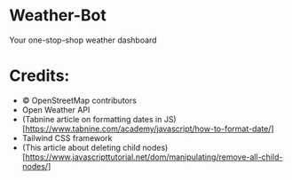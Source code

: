 # Weather-Bot
Your one-stop-shop weather dashboard

# Credits:
* © OpenStreetMap contributors
* Open Weather API
* (Tabnine article on formatting dates in JS)[https://www.tabnine.com/academy/javascript/how-to-format-date/]
* Tailwind CSS framework
* (This article about deleting child nodes)[https://www.javascripttutorial.net/dom/manipulating/remove-all-child-nodes/]
